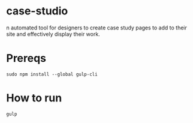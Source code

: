 # case-studio

n automated tool for designers to create case study pages to add to their site and effectively display their work.



# Prereqs

`sudo npm install --global gulp-cli`

# How to run

`gulp`  
